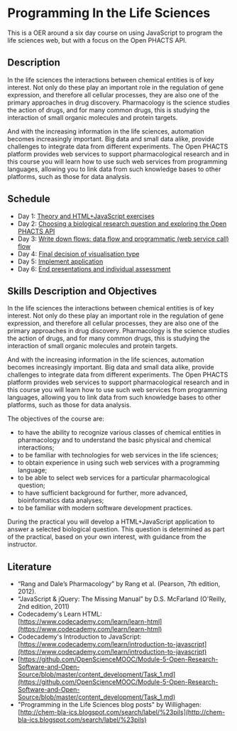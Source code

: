 # Programming In the Life Sciences

This is a OER around a six day course on using JavaScript to program the life sciences web, but with a focus on the Open PHACTS API.

Description
-----------

In the life sciences the interactions between chemical entities is of key interest. Not only do these play an important role in the regulation of gene expression, and therefore all cellular processes, they are also one of the primary approaches in drug discovery. Pharmacology is the science studies the action of drugs, and for many common drugs, this is studying the interaction of small organic molecules and protein targets.

And with the increasing information in the life sciences, automation becomes increasingly important. Big data and small data alike, provide challenges to integrate data from different experiments. The Open PHACTS platform provides web services to support pharmacological research and in this course you will learn how to use such web services from programming languages, allowing you to link data from such knowledge bases to other platforms, such as those for data analysis.

Schedule
--------

* Day 1: [Theory and HTML+JavaScript exercises](day1.md)
* Day 2: [Choosing a biological research question and exploring the Open PHACTS API](day2.md)
* Day 3: [Write down flows: data flow and programmatic (web service call) flow](day3.md)
* Day 4: [Final decision of visualisation type](day4.md)
* Day 5: [Implement application](day5.md)
* Day 6: [End presentations and individual assessment](day6.md)

Skills Description and Objectives
---------------------------------
In the life sciences the interactions between chemical entities is of key interest. Not only do these play an important role in the regulation of gene expression, and therefore all cellular processes, they are also one of the primary approaches in drug discovery. Pharmacology is the science studies the action of drugs, and for many common drugs, this is studying the interaction of small organic molecules and protein targets.

And with the increasing information in the life sciences, automation becomes increasingly important. Big data and small data alike, provide challenges to integrate data from different experiments. The Open PHACTS platform provides web services to support pharmacological research and in this course you will learn how to use such web services from programming languages, allowing you to link data from such knowledge bases to other platforms, such as those for data analysis.

The objectives of the course are:
* to have the ability to recognize various classes of chemical entities in pharmacology and to understand the basic physical and chemical interactions;
* to be familiar with technologies for web services in the life sciences;
* to obtain experience in using such web services with a programming language;
* to be able to select web services for a particular pharmacological question;
* to have sufficient background for further, more advanced, bioinformatics data analyses;
* to be familiar with modern software development practices.

During the practical you will develop a HTML+JavaScript application to answer a selected biological question. This question is determined as part of the practical, based on your own interest, with guidance from the instructor.

Literature
----------

* “Rang and Dale’s Pharmacology” by Rang et al. (Pearson, 7th edition, 2012).
* “JavaScript & jQuery: The Missing Manual” by D.S. McFarland (O'Reilly, 2nd edition, 2011)
* Codecademy's Learn HTML: [https://www.codecademy.com/learn/learn-html](https://www.codecademy.com/learn/learn-html)
* Codecademy's Introduction to JavaScript: [https://www.codecademy.com/learn/introduction-to-javascript](https://www.codecademy.com/learn/introduction-to-javascript)
* [https://github.com/OpenScienceMOOC/Module-5-Open-Research-Software-and-Open-Source/blob/master/content_development/Task_1.md](https://github.com/OpenScienceMOOC/Module-5-Open-Research-Software-and-Open-Source/blob/master/content_development/Task_1.md)
* "Programming in the Life Sciences blog posts" by Willighagen: [http://chem-bla-ics.blogspot.com/search/label/%23pils](http://chem-bla-ics.blogspot.com/search/label/%23pils)
